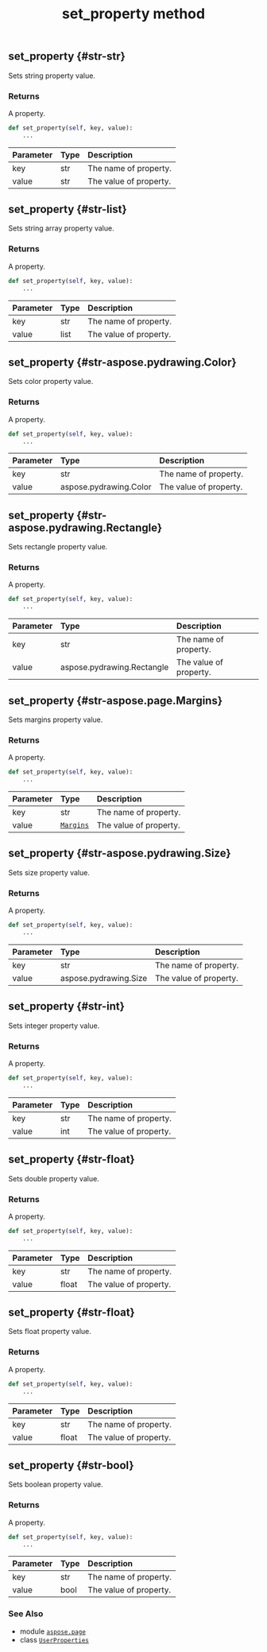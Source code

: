 ﻿---
title: set_property method
second_title: Aspose.Page for Python via .NET API References
description: 
type: docs
weight: 140
url: /python-net/aspose.page/userproperties/set_property/
is_root: false
---

## set_property {#str-str}

Sets string property value.


### Returns 


A property.


```python
def set_property(self, key, value):
    ...
```


| Parameter | Type | Description |
| :- | :- | :- |
| key | str | The name of property. |
| value | str | The value of property. |


## set_property {#str-list}

Sets string array property value.


### Returns 


A property.


```python
def set_property(self, key, value):
    ...
```


| Parameter | Type | Description |
| :- | :- | :- |
| key | str | The name of property. |
| value | list | The value of property. |


## set_property {#str-aspose.pydrawing.Color}

Sets color property value.


### Returns 


A property.


```python
def set_property(self, key, value):
    ...
```


| Parameter | Type | Description |
| :- | :- | :- |
| key | str | The name of property. |
| value | aspose.pydrawing.Color | The value of property. |


## set_property {#str-aspose.pydrawing.Rectangle}

Sets rectangle property value.


### Returns 


A property.


```python
def set_property(self, key, value):
    ...
```


| Parameter | Type | Description |
| :- | :- | :- |
| key | str | The name of property. |
| value | aspose.pydrawing.Rectangle | The value of property. |


## set_property {#str-aspose.page.Margins}

Sets margins property value.


### Returns 


A property.


```python
def set_property(self, key, value):
    ...
```


| Parameter | Type | Description |
| :- | :- | :- |
| key | str | The name of property. |
| value | [`Margins`](/page/python-net/aspose.page/margins) | The value of property. |


## set_property {#str-aspose.pydrawing.Size}

Sets size property value.


### Returns 


A property.


```python
def set_property(self, key, value):
    ...
```


| Parameter | Type | Description |
| :- | :- | :- |
| key | str | The name of property. |
| value | aspose.pydrawing.Size | The value of property. |


## set_property {#str-int}

Sets integer property value.


### Returns 


A property.


```python
def set_property(self, key, value):
    ...
```


| Parameter | Type | Description |
| :- | :- | :- |
| key | str | The name of property. |
| value | int | The value of property. |


## set_property {#str-float}

Sets double property value.


### Returns 


A property.


```python
def set_property(self, key, value):
    ...
```


| Parameter | Type | Description |
| :- | :- | :- |
| key | str | The name of property. |
| value | float | The value of property. |


## set_property {#str-float}

Sets float property value.


### Returns 


A property.


```python
def set_property(self, key, value):
    ...
```


| Parameter | Type | Description |
| :- | :- | :- |
| key | str | The name of property. |
| value | float | The value of property. |


## set_property {#str-bool}

Sets boolean property value.


### Returns 


A property.


```python
def set_property(self, key, value):
    ...
```


| Parameter | Type | Description |
| :- | :- | :- |
| key | str | The name of property. |
| value | bool | The value of property. |



### See Also
* module [`aspose.page`](../../)
* class [`UserProperties`](/page/python-net/aspose.page/userproperties)
